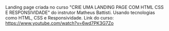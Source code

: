 Landing page criada no curso "CRIE UMA LANDING PAGE COM HTML CSS E RESPONSIVIDADE" do instrutor Matheus Battisti.
Usando tecnologias como HTML, CSS e Responsividade.
Link do curso: https://www.youtube.com/watch?v=6wd7PK3G7Zo
